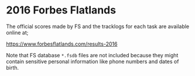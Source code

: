 # 2016 Forbes Flatlands

The official scores made by FS and the tracklogs for each task are available
online at;

https://www.forbesflatlands.com/results-2016

Note that FS database `*.fsdb` files are not included because they might
contain sensitive personal information like phone numbers and dates of birth.

